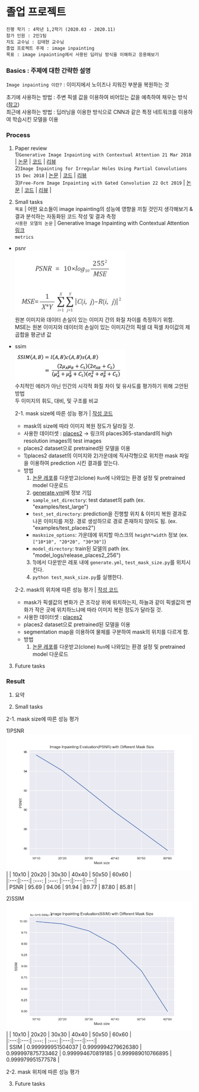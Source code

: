 # 졸업 프로젝트  
```
진행 학기 : 4학년 1,2학기 (2020.03 - 2020.11)  
참가 인원 : 2인1팀  
지도 교수님 : 김태현 교수님  
졸업 프로젝트 주제 : image inpainting    
목표 : image inpainting에서 사용된 딥러닝 방식을 이해하고 응용해보기   
```
### Basics : 주제에 대한 간략한 설명   

`Image inpainting 이란?` : 이미지에서 노이즈나 지워진 부분을 복원하는 것   

초기에 사용하는 방법 : 주변 픽셀 값을 이용하여 비어있는 값을 예측하여 채우는 방식([참고](https://docs.opencv.org/master/df/d3d/tutorial_py_inpainting.html))    
최근에 사용하는 방법 : 딥러닝을 이용한 방식으로 CNN과 같은 특정 네트워크를 이용하여 학습시킨 모델을 이용  

### Process     
  1. Paper review    
1)`Generative Image Inpainting with Contextual Attention 21 Mar 2018` | 
[논문](https://arxiv.org/pdf/1801.07892.pdf) | 
[코드](https://github.com/JiahuiYu/generative_inpainting) | 
[리뷰](https://github.com/stellakang/vision_proj/blob/master/GenerativeImageInpaintingWithContextualAttention.md)  
2)`Image Inpainting for Irregular Holes Using Partial Convolutions 15 Dec 2018` | 
[논문](https://arxiv.org/abs/1804.07723) | 
[코드](https://github.com/MathiasGruber/PConv-Keras/blob/master/libs/pconv_model.py) | 
[리뷰](https://github.com/kangsj123/vision_proj/blob/master/ForIrregularHolesUsingPartialConvolutions.md)   
3)`Free-Form Image Inpainting with Gated Convolution 22 Oct 2019` | 
[논문](https://arxiv.org/pdf/1806.03589.pdf) | 
[코드](https://github.com/JiahuiYu/generative_inpainting) | 
[리뷰]() |   

  2. Small tasks   
  `목표` | 어떤 요소들이 image inpainting의 성능에 영향을 끼칠 것인지 생각해보기 & 결과 분석하는 자동화된 코드 작성 및 결과 측정      
  `사용한 모델의 논문` | Generative Image Inpainting with Contextual Attention [링크](https://arxiv.org/pdf/1801.07892.pdf)    
  `metrics`  
  - psnr  
    <img src="./img/metric1.png" width="300">  
    원본 이미지와 데이터 손실이 있는 이미지 간의 화질 차이를 측정하기 위함.  
    MSE는 원본 이미지와 데이터의 손실이 있는 이미지간의 픽셀 대 픽셀 차이값의 제곱합을 평균낸 값  

  - ssim   
    <img src="./img/metric2.png" width="300">  
    수치적인 에러가 아닌 인간의 시각적 화질 차이 및 유사도를 평가하기 위해 고안된 방법  
    두 이미지의 휘도, 대비, 및 구조를 비교  

     2-1. mask size에 따른 성능 평가 | [작성 코드](https://github.com/stellakang/vision_proj/blob/master/evaluation/mask-size)    
     
     - mask의 size에 따라 이미지 복원 정도가 달라질 것.   
     - 사용한 데이터셋 : [places2](http://places2.csail.mit.edu/download.html) -> 링크의 places365-standard의 high resolution images의 test images      
     - places2 dataset으로 pretrained된 모델을 이용  
     - 1)places2 dataset의 이미지와 2)가운데에 직사각형으로 위치한 mask 파일을 이용하여 prediction 시킨 결과를 얻는다.   
     - 방법    
       1) [논문 레포](https://github.com/JiahuiYu/generative_inpainting)를 다운받고(clone) `Run`에 나와있는 환경 설정 및 pretrained model 다운로드   
       2) [generate.yml](https://github.com/stellakang/vision_proj/blob/master/evaluation/mask-size/generate.yml)에 정보 기입   
         - `sample_set_directory`: test dataset의 path (ex. "examples/test_large")   
         - `test_set_directory`: prediction을 진행할 위치 & 이미지 복원 결과로 나온 이미지를 저장. 경로 생성하므로 경로 존재하지 않아도 됨. (ex. "examples/test_places2")  
         - `masksize_options`: 가운데에 위치할 마스크의 `height*width` 정보 (ex. `["10*10", "20*20", "30*30"]`)   
         - `model_directory`: train된 모델의 path (ex. "model_logs/release_places2_256")    
       3) 1)에서 다운받은 레포 내에 `generate.yml`, `test_mask_size.py`를 위치시킨다.  
       4) `python test_mask_size.py`를 실행한다.  

     2-2. mask의 위치에 따른 성능 평가 | [작성 코드](https://github.com/stellakang/vision_proj/blob/master/evaluation/mask-position)   
     
     - mask가 픽셀값의 변화가 큰 조각상 위에 위치하는지, 하늘과 같이 픽셀값의 변화가 작은 곳에 위치하느냐에 따라 이미지 복원 정도가 달라질 것.  
     - 사용한 데이터셋 : [places2](http://places2.csail.mit.edu/download.html)   
     - places2 dataset으로 pretrained된 모델을 이용  
     - segmentation map을 이용하여 물체를 구분하여 mask의 위치를 다르게 함.   
     - 방법  
       1) [논문 레포](https://github.com/JiahuiYu/generative_inpainting)를 다운받고(clone) `Run`에 나와있는 환경 설정 및 pretrained model 다운로드   
  
  3. Future tasks  
  

### Result  

1. 요약    

2. Small tasks  

  2-1. mask size에 따른 성능 평가  
  
  1)PSNR  
  ![psnr](./img/psnr_graph.png)  
  | | 10x10 | 20x20 | 30x30 | 40x40 | 50x50 | 60x60 |   
|:---:|:---:| :---: | :---: |:---:|:---:|:---:|  
| PSNR | 95.69 | 94.06 | 91.94 | 89.77	| 87.80 | 85.81 |  

  
  2)SSIM  
  ![ssim](./img/ssim_graph.png)  
  | | 10x10 | 20x20 | 30x30 | 40x40 | 50x50 | 60x60 |   
|:---:|:---:| :---: | :---: |:---:|:---:|:---:|  
| SSIM | 0.999999951504037 | 0.9999994279626380 | 0.999997875733462 | 0.999994670819185	| 0.999989010766895 | 0.999979951577578 |   
  
  2-2. mask 위치에 따른 성능 평가  

3. Future tasks   



